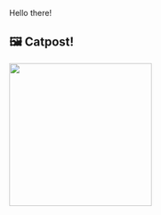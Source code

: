 Hello there!



## 🖼️ Catpost!

<sub>
    <img src="https://cdn2.thecatapi.com/images/twnYLeQRZ.png" height="256">
</sub>

